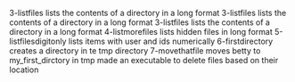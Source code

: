 3-listfiles lists the contents of a directory in a long format
3-listfiles lists the contents of a directory in a long format
3-listfiles lists the contents of a directory in a long format
4-listmorefiles lists hidden files in long format
5-listfilesdigitonly lists items with user and ids numerically
6-firstdirectory creates a directory in te tmp directory
7-movethatfile moves betty to my_first_dirctory in tmp
made an executable to delete files based on their location
